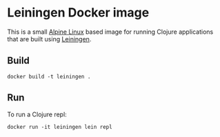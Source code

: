 # Leiningen Docker image
This is a small [Alpine Linux](http://www.alpinelinux.org/) based image for running Clojure applications that are built using [Leiningen](http://leiningen.org/).

## Build

    docker build -t leiningen .

## Run
To run a Clojure repl:

	docker run -it leiningen lein repl
